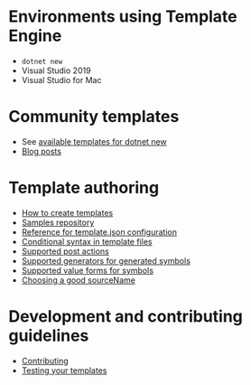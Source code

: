 # Environments using Template Engine
- `dotnet new`
- Visual Studio 2019
- Visual Studio for Mac

# Community templates
- See [available templates for dotnet new](https://github.com/dotnet/templating/wiki/Available-templates-for-dotnet-new)
- [Blog posts](https://github.com/dotnet/templating/wiki/Blog-posts)

# Template authoring
- [How to create templates](https://docs.microsoft.com/dotnet/core/tools/custom-templates)
- [Samples repository](https://github.com/dotnet/dotnet-template-samples)
- [Reference for template.json configuration](https://github.com/dotnet/templating/wiki/Reference-for-template.json)
- [Conditional syntax in template files](https://github.com/dotnet/templating/wiki/Reference-for-comment-syntax)
- [Supported post actions](https://github.com/dotnet/templating/wiki/Post-Action-Registry)
- [Supported generators for generated symbols](https://github.com/dotnet/templating/wiki/Available-Symbols-Generators)
- [Supported value forms for symbols](https://github.com/dotnet/templating/wiki/Runnable-Project-Templates---Value-Forms)
- [Choosing a good sourceName](https://github.com/dotnet/templating/wiki/Naming-and-default-value-forms)


# Development and contributing guidelines
- [Contributing](https://github.com/dotnet/templating/wiki/Contributing)
- [Testing your templates](https://github.com/dotnet/templating/wiki/Testing-your-templates)